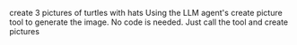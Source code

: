 create 3 pictures of turtles with hats Using the LLM agent's create picture tool to generate the image.  No code is needed.  Just call the tool and create pictures